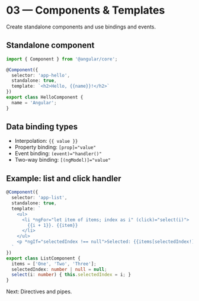 # 03 — Components & Templates

Create standalone components and use bindings and events.

## Standalone component
```ts
import { Component } from '@angular/core';

@Component({
  selector: 'app-hello',
  standalone: true,
  template: `<h2>Hello, {{name}}!</h2>`
})
export class HelloComponent {
  name = 'Angular';
}
```

## Data binding types
- Interpolation: `{{ value }}`
- Property binding: `[prop]="value"`
- Event binding: `(event)="handler()"`
- Two-way binding: `[(ngModel)]="value"`

## Example: list and click handler
```ts
@Component({
  selector: 'app-list',
  standalone: true,
  template: `
    <ul>
      <li *ngFor="let item of items; index as i" (click)="select(i)">
        {{i + 1}}. {{item}}
      </li>
    </ul>
    <p *ngIf="selectedIndex !== null">Selected: {{items[selectedIndex!]}}</p>
  `
})
export class ListComponent {
  items = ['One', 'Two', 'Three'];
  selectedIndex: number | null = null;
  select(i: number) { this.selectedIndex = i; }
}
```

Next: Directives and pipes.
